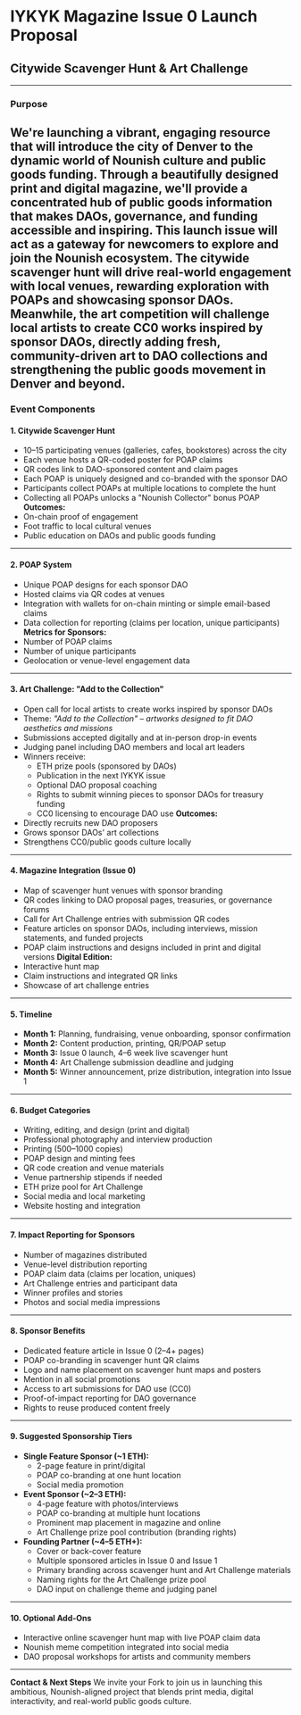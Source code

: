 # **IYKYK Magazine Issue 0 Launch Proposal**
## **Citywide Scavenger Hunt & Art Challenge**
---
### **Purpose** 

We're launching a vibrant, engaging resource that will introduce the city of Denver to the dynamic world of Nounish culture and public goods funding. Through a beautifully designed print and digital magazine, we'll provide a concentrated hub of public goods information that makes DAOs, governance, and funding accessible and inspiring. This launch issue will act as a gateway for newcomers to explore and join the Nounish ecosystem. The citywide scavenger hunt will drive real-world engagement with local venues, rewarding exploration with POAPs and showcasing sponsor DAOs. Meanwhile, the art competition will challenge local artists to create CC0 works inspired by sponsor DAOs, directly adding fresh, community-driven art to DAO collections and strengthening the public goods movement in Denver and beyond.
---
### **Event Components**
#### **1. Citywide Scavenger Hunt**
* 10–15 participating venues (galleries, cafes, bookstores) across the city
* Each venue hosts a QR-coded poster for POAP claims
* QR codes link to DAO-sponsored content and claim pages
* Each POAP is uniquely designed and co-branded with the sponsor DAO
* Participants collect POAPs at multiple locations to complete the hunt
* Collecting all POAPs unlocks a "Nounish Collector" bonus POAP
**Outcomes:**
* On-chain proof of engagement
* Foot traffic to local cultural venues
* Public education on DAOs and public goods funding
---
#### **2. POAP System**
* Unique POAP designs for each sponsor DAO
* Hosted claims via QR codes at venues
* Integration with wallets for on-chain minting or simple email-based claims
* Data collection for reporting (claims per location, unique participants)
**Metrics for Sponsors:**
* Number of POAP claims
* Number of unique participants
* Geolocation or venue-level engagement data
---
#### **3. Art Challenge: "Add to the Collection"**
* Open call for local artists to create works inspired by sponsor DAOs
* Theme: *"Add to the Collection" – artworks designed to fit DAO aesthetics and missions*
* Submissions accepted digitally and at in-person drop-in events
* Judging panel including DAO members and local art leaders
* Winners receive:
  * ETH prize pools (sponsored by DAOs)
  * Publication in the next IYKYK issue
  * Optional DAO proposal coaching
  * Rights to submit winning pieces to sponsor DAOs for treasury funding
  * CC0 licensing to encourage DAO use
**Outcomes:**
* Directly recruits new DAO proposers
* Grows sponsor DAOs' art collections
* Strengthens CC0/public goods culture locally
---
#### **4. Magazine Integration (Issue 0)**
* Map of scavenger hunt venues with sponsor branding
* QR codes linking to DAO proposal pages, treasuries, or governance forums
* Call for Art Challenge entries with submission QR codes
* Feature articles on sponsor DAOs, including interviews, mission statements, and funded projects
* POAP claim instructions and designs included in print and digital versions
**Digital Edition:**
* Interactive hunt map
* Claim instructions and integrated QR links
* Showcase of art challenge entries
---
#### **5. Timeline**
* **Month 1:** Planning, fundraising, venue onboarding, sponsor confirmation
* **Month 2:** Content production, printing, QR/POAP setup
* **Month 3:** Issue 0 launch, 4–6 week live scavenger hunt
* **Month 4:** Art Challenge submission deadline and judging
* **Month 5:** Winner announcement, prize distribution, integration into Issue 1
---
#### **6. Budget Categories**
* Writing, editing, and design (print and digital)
* Professional photography and interview production
* Printing (500–1000 copies)
* POAP design and minting fees
* QR code creation and venue materials
* Venue partnership stipends if needed
* ETH prize pool for Art Challenge
* Social media and local marketing
* Website hosting and integration
---
#### **7. Impact Reporting for Sponsors**
* Number of magazines distributed
* Venue-level distribution reporting
* POAP claim data (claims per location, uniques)
* Art Challenge entries and participant data
* Winner profiles and stories
* Photos and social media impressions
---
#### **8. Sponsor Benefits**
* Dedicated feature article in Issue 0 (2–4+ pages)
* POAP co-branding in scavenger hunt QR claims
* Logo and name placement on scavenger hunt maps and posters
* Mention in all social promotions
* Access to art submissions for DAO use (CC0)
* Proof-of-impact reporting for DAO governance
* Rights to reuse produced content freely
---
#### **9. Suggested Sponsorship Tiers**
* **Single Feature Sponsor (\~1 ETH):**
  * 2-page feature in print/digital
  * POAP co-branding at one hunt location
  * Social media promotion
* **Event Sponsor (\~2–3 ETH):**
  * 4-page feature with photos/interviews
  * POAP co-branding at multiple hunt locations
  * Prominent map placement in magazine and online
  * Art Challenge prize pool contribution (branding rights)
* **Founding Partner (\~4–5 ETH+):**
  * Cover or back-cover feature
  * Multiple sponsored articles in Issue 0 and Issue 1
  * Primary branding across scavenger hunt and Art Challenge materials
  * Naming rights for the Art Challenge prize pool
  * DAO input on challenge theme and judging panel
---
#### **10. Optional Add-Ons**
* Interactive online scavenger hunt map with live POAP claim data
* Nounish meme competition integrated into social media
* DAO proposal workshops for artists and community members
---
**Contact & Next Steps**
We invite your Fork to join us in launching this ambitious, Nounish-aligned project that blends print media, digital interactivity, and real-world public goods culture.
